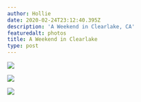 ```yaml
---
author: Hollie
date: 2020-02-24T23:12:40.395Z
description: 'A Weekend in Clearlake, CA'
featuredalt: photos
title: A Weekend in Clearlake
type: post
---
```

![](/img/1.png)

![](/img/2.png)

![](/img/3.png)
